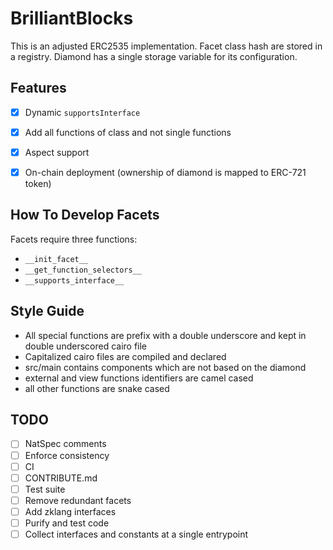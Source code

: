 # BrilliantBlocks

This is an adjusted ERC2535 implementation.
Facet class hash are stored in a registry.
Diamond has a single storage variable for its configuration.


## Features

- [x] Dynamic `supportsInterface`
- [x] Add all functions of class and not single functions
- [x] Aspect support
- [x] On-chain deployment (ownership of diamond is mapped to ERC-721 token)


## How To Develop Facets

Facets require three functions:

- `__init_facet__`
- `__get_function_selectors__`
- `__supports_interface__`


## Style Guide

- All special functions are prefix with a double underscore and kept in double underscored cairo file
- Capitalized cairo files are compiled and declared
- src/main contains components which are not based on the diamond
- external and view functions identifiers are camel cased
- all other functions are snake cased


## TODO

- [ ] NatSpec comments
- [ ] Enforce consistency
- [ ] CI
- [ ] CONTRIBUTE.md
- [ ] Test suite
- [ ] Remove redundant facets
- [ ] Add zklang interfaces
- [ ] Purify and test code
- [ ] Collect interfaces and constants at a single entrypoint
